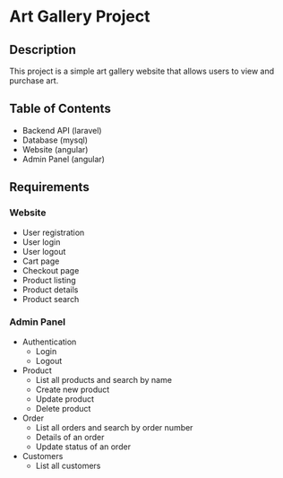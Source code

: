 # Art Gallery Project

## Description

This project is a simple art gallery website that allows users to view and purchase art.

## Table of Contents

- Backend API (laravel)
- Database (mysql)
- Website (angular)
- Admin Panel (angular)

## Requirements

### Website

- User registration
- User login
- User logout
- Cart page
- Checkout page
- Product listing
- Product details
- Product search

### Admin Panel

- Authentication
  - Login
  - Logout
- Product
  - List all products and search by name
  - Create new product
  - Update product
  - Delete product
- Order
  - List all orders and search by order number
  - Details of an order
  - Update status of an order
- Customers
  - List all customers

